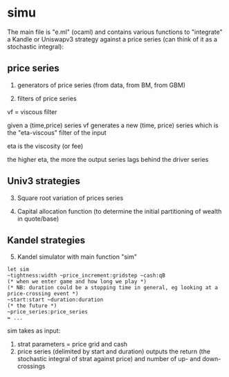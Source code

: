# simu


The main file is "e.ml" (ocaml) and contains various functions to "integrate" a Kandle or Uniswapv3 strategy
against a price series (can think of it as a stochastic integral):

## price series
1. generators of price series (from data, from BM, from GBM)

2. filters of price series

vf = viscous filter

given a (time,price) series vf generates a new (time, price) series which is the "eta-viscous" filter of the input

eta is the viscosity (or fee)

the higher eta, the more the output series lags behind the driver series


## Univ3 strategies
3. Square root variation of prices series

4. Capital allocation function (to determine the initial partitioning of wealth in quote/base)

## Kandel strategies
5. Kandel simulator with main function "sim"
```
let sim 
~tightness:width ~price_increment:gridstep ~cash:qB 
(* when we enter game and how long we play *)
(* NB: duration could be a stopping time in general, eg looking at a price-crossing event *)
~start:start ~duration:duration 
(* the future *)
~price_series:price_series 
= ...
```
sim takes as input: 
1) strat parameters = price grid and cash 
2) price series (delimited by start and duration)
outputs the return (the stochastic integral of strat against price) and number of up- and down-crossings

